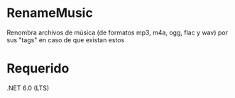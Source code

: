 # RenameMusic
Renombra archivos de música (de formatos mp3, m4a, ogg, flac y wav) por sus "tags" en caso de que existan estos

# Requerido
.NET 6.0 (LTS)